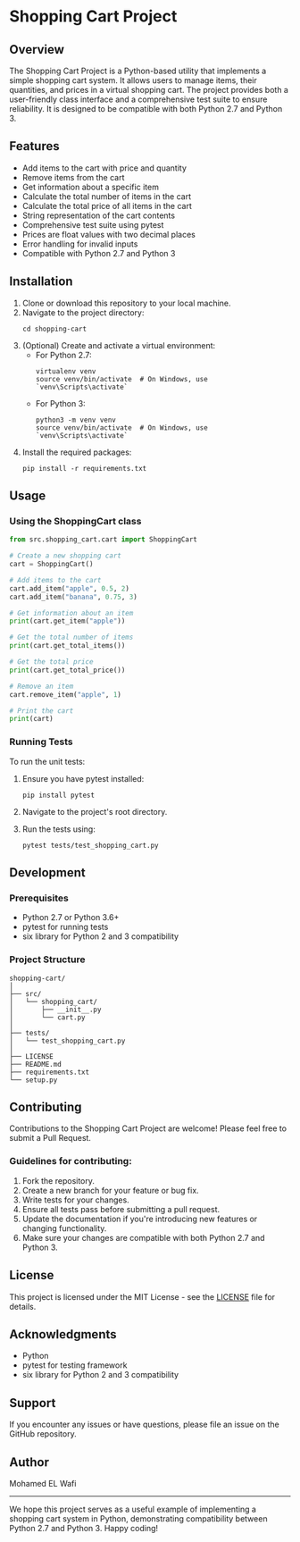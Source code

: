 # Shopping Cart Project

## Overview

The Shopping Cart Project is a Python-based utility that implements a simple shopping cart system. It allows users to manage items, their quantities, and prices in a virtual shopping cart. The project provides both a user-friendly class interface and a comprehensive test suite to ensure reliability. It is designed to be compatible with both Python 2.7 and Python 3.

## Features

- Add items to the cart with price and quantity
- Remove items from the cart
- Get information about a specific item
- Calculate the total number of items in the cart
- Calculate the total price of all items in the cart
- String representation of the cart contents
- Comprehensive test suite using pytest
- Prices are float values with two decimal places
- Error handling for invalid inputs
- Compatible with Python 2.7 and Python 3

## Installation

1. Clone or download this repository to your local machine.
2. Navigate to the project directory:
   ```
   cd shopping-cart
   ```
3. (Optional) Create and activate a virtual environment:
   - For Python 2.7:
     ```
     virtualenv venv
     source venv/bin/activate  # On Windows, use `venv\Scripts\activate`
     ```
   - For Python 3:
     ```
     python3 -m venv venv
     source venv/bin/activate  # On Windows, use `venv\Scripts\activate`
     ```
4. Install the required packages:
   ```
   pip install -r requirements.txt
   ```

## Usage

### Using the ShoppingCart class

```python
from src.shopping_cart.cart import ShoppingCart

# Create a new shopping cart
cart = ShoppingCart()

# Add items to the cart
cart.add_item("apple", 0.5, 2)
cart.add_item("banana", 0.75, 3)

# Get information about an item
print(cart.get_item("apple"))

# Get the total number of items
print(cart.get_total_items())

# Get the total price
print(cart.get_total_price())

# Remove an item
cart.remove_item("apple", 1)

# Print the cart
print(cart)
```

### Running Tests

To run the unit tests:

1. Ensure you have pytest installed:
   ```
   pip install pytest
   ```

2. Navigate to the project's root directory.

3. Run the tests using:
   ```
   pytest tests/test_shopping_cart.py
   ```

## Development

### Prerequisites

- Python 2.7 or Python 3.6+
- pytest for running tests
- six library for Python 2 and 3 compatibility

### Project Structure

```
shopping-cart/
│
├── src/
│   └── shopping_cart/
│       ├── __init__.py
│       └── cart.py
│
├── tests/
│   └── test_shopping_cart.py
│
├── LICENSE
├── README.md
├── requirements.txt
└── setup.py
```

## Contributing

Contributions to the Shopping Cart Project are welcome! Please feel free to submit a Pull Request.

### Guidelines for contributing:

1. Fork the repository.
2. Create a new branch for your feature or bug fix.
3. Write tests for your changes.
4. Ensure all tests pass before submitting a pull request.
5. Update the documentation if you're introducing new features or changing functionality.
6. Make sure your changes are compatible with both Python 2.7 and Python 3.

## License

This project is licensed under the MIT License - see the [LICENSE](LICENSE) file for details.

## Acknowledgments

- Python
- pytest for testing framework
- six library for Python 2 and 3 compatibility

## Support

If you encounter any issues or have questions, please file an issue on the GitHub repository.

## Author

Mohamed EL Wafi

---

We hope this project serves as a useful example of implementing a shopping cart system in Python, demonstrating compatibility between Python 2.7 and Python 3. Happy coding!
